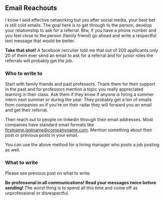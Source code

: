 ## Email Reachouts

I know I said effective networking but yes after social media, your best bet is still cold emails. The goal here is to get through to the person, develop your relationship to ask for a referral. Btw, if you have a phone number and you feel close to the person (family friend) go ahead and write a respectful text message that would be better. 

**Take that shot!** A facebook recruiter told me that out of 200 applicants only 20 of them ever send an email to ask for a referral and for junior roles the referrals will probably get the job.


### Who to write to
Start with family friends and past professors. Thank them for their support in the past and for professors mention a topic you really appreciated learning in their class. Ask them if they know if anyone is hiring a summer intern next summer or during the year. They probably get a ton of emails from companies so if you're on their radar they will forward you an email and get their referral.

Then reach out to people on linkedin through their email addresses. Most companies have standard email formats like firstname.lastname@companyname.com. Mention something about their post or previous posts in your email. 

You can use the above method for a hiring manager who posts a job posting as well.



### What to write
Please see previous post on what to write. 

**Be professonal in all communications! Read your messages twice before sending!** The worst thing is to spend all this time and come off as unprofessional or disrespectful.






